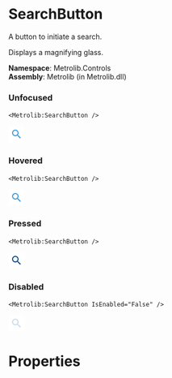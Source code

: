 # SearchButton  

A button to initiate a search.

Displays a magnifying glass.

**Namespace**: Metrolib.Controls  
**Assembly**: Metrolib (in Metrolib.dll)  

### Unfocused

```xaml
<Metrolib:SearchButton />
```
![Image of SearchButton, Unfocused](Unfocused.png)

### Hovered

```xaml
<Metrolib:SearchButton />
```
![Image of SearchButton, Hovered](Hovered.png)

### Pressed

```xaml
<Metrolib:SearchButton />
```
![Image of SearchButton, Pressed](Pressed.png)

### Disabled

```xaml
<Metrolib:SearchButton IsEnabled="False" />
```
![Image of SearchButton, Disabled](Disabled.png)

# Properties  

